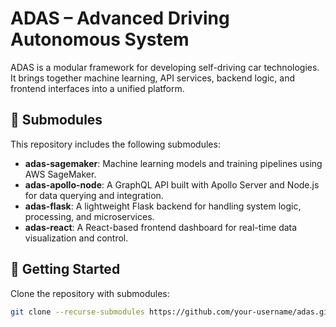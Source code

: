 # ADAS – Advanced Driving Autonomous System

ADAS is a modular framework for developing self-driving car technologies. It brings together machine learning, API services, backend logic, and frontend interfaces into a unified platform.

## 🔧 Submodules

This repository includes the following submodules:

- **adas-sagemaker**: Machine learning models and training pipelines using AWS SageMaker.
- **adas-apollo-node**: A GraphQL API built with Apollo Server and Node.js for data querying and integration.
- **adas-flask**: A lightweight Flask backend for handling system logic, processing, and microservices.
- **adas-react**: A React-based frontend dashboard for real-time data visualization and control.

## 🚀 Getting Started

Clone the repository with submodules:

```bash
git clone --recurse-submodules https://github.com/your-username/adas.git
